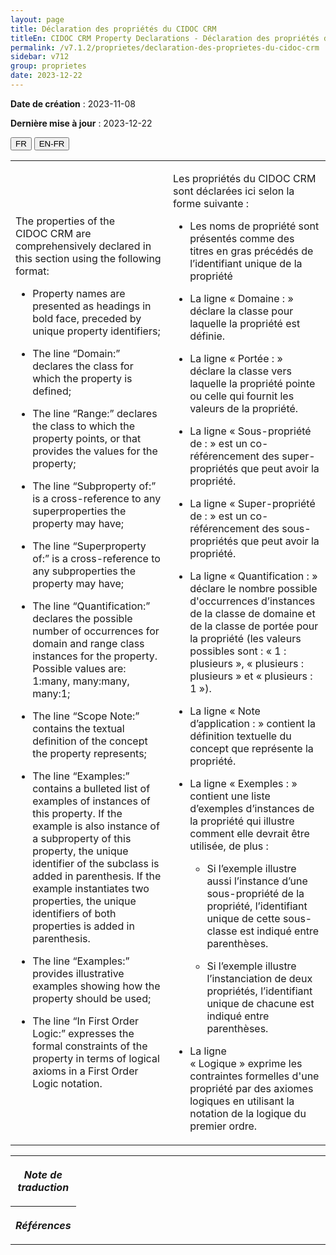 ```yaml
---
layout: page
title: Déclaration des propriétés du CIDOC CRM
titleEn: CIDOC CRM Property Declarations - Déclaration des propriétés du CIDOC CRM
permalink: /v7.1.2/proprietes/declaration-des-proprietes-du-cidoc-crm
sidebar: v712
group: proprietes
date: 2023-12-22
---
```


**Date de création** : 2023-11-08

**Dernière mise à jour** : 2023-12-22

<div class="lang-buttons">
 <button id="fr" class="activate">FR</button>
 <button id="en-fr">EN-FR</button>
</div>

<table class="text">
<colgroup>
<col style="width:50%">
</colgroup>
<tbody>
<tr>
<td class="en">
<p>The properties of the CIDOC CRM are comprehensively declared in this section using the following format:</p>
<ul><li><p>Property names are presented as headings in bold face, preceded by unique property identifiers;</p>
</li>
<li><p>The line “Domain:” declares the class for which the property is defined;</p>
</li>
<li><p>The line “Range:” declares the class to which the property points, or that provides the values for the property;</p>
</li>
<li><p>The line “Subproperty of:” is a cross-reference to any superproperties the property may have;</p>
</li>
<li><p>The line “Superproperty of:” is a cross-reference to any subproperties the property may have;</p>
</li>
<li><p>The line “Quantification:” declares the possible number of occurrences for domain and range class instances for the property. Possible values are: 1:many, many:many, many:1;</p>
</li>
<li><p>The line “Scope Note:” contains the textual definition of the concept the property represents;</p>
</li>
<li><p>The line “Examples:” contains a bulleted list of examples of instances of this property. If the example is also instance of a subproperty of this property, the unique identifier of the subclass is added in parenthesis. If the example instantiates two properties, the unique identifiers of both properties is added in parenthesis.</p>
</li>
<li><p>The line “Examples:” provides illustrative examples showing how the property should be used;</p>
</li>
<li><p>The line “In First Order Logic:” expresses the formal constraints of the property in terms of logical axioms in a First Order Logic notation.</p>
</li></ul>
</td>
<td>
<p>Les propriétés du CIDOC CRM sont déclarées ici selon la forme suivante :</p>
<ul><li><p>Les noms de propriété sont présentés comme des titres en gras précédés de l’identifiant unique de la propriété</p>
</li>
<li><p>La ligne « Domaine : » déclare la classe pour laquelle la propriété est définie.</p>
</li>
<li><p>La ligne « Portée : » déclare la classe vers laquelle la propriété pointe ou celle qui fournit les valeurs de la propriété.</p>
</li>
<li><p>La ligne « Sous-propriété de : » est un co-référencement des super-propriétés que peut avoir la propriété.</p>
</li>
<li><p>La ligne « Super-propriété de : » est un co-référencement des sous-propriétés que peut avoir la propriété.</p>
</li>
<li><p>La ligne « Quantification : » déclare le nombre possible d'occurrences d’instances de la classe de domaine et de la classe de portée pour la propriété (les valeurs possibles sont : « 1 : plusieurs », « plusieurs : plusieurs » et « plusieurs : 1 »).</p>
</li>
<li><p>La ligne « Note d’application : » contient la définition textuelle du concept que représente la propriété.</p>
</li>
<li><p>La ligne « Exemples : » contient une liste d’exemples d’instances de la propriété qui illustre comment elle devrait être utilisée, de plus :</p>
<ul>
<li><p>Si l’exemple illustre aussi l’instance d’une sous-propriété de la propriété, l’identifiant unique de cette sous-classe est indiqué entre parenthèses.</p>
</li>
<li><p>Si l’exemple illustre l’instanciation de deux propriétés, l’identifiant unique de chacune est indiqué entre parenthèses.</p>
</li>
</ul>
</li>
<li><p>La ligne « Logique » exprime les contraintes formelles d'une propriété par des axiomes logiques en utilisant la notation de la logique du premier ordre.</p>
</li></ul>
</td>
</tr>
</tbody>
</table>
<table>
<tbody>
<tr>
<th style="width:15%"><p><em>Note de traduction</em></p>
</th>
<td colspan="1">
</td>
</tr>
<tr>
<th style="width:15%"><p><em>Références</em></p>
</th>
<td colspan="1">
<p><em></em></p>
</td>
</tr>
</tbody>
</table>

